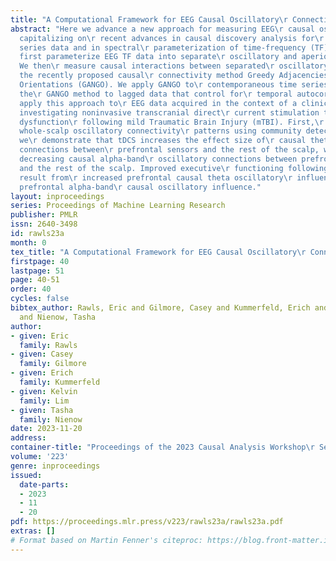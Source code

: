 ```yaml
---
title: "A Computational Framework for EEG Causal Oscillatory\r Connectivity"
abstract: "Here we advance a new approach for measuring EEG\r causal oscillatory connectivity,
  capitalizing on\r recent advances in causal discovery analysis for\r skewed time
  series data and in spectral\r parameterization of time-frequency (TF) data. We\r
  first parameterize EEG TF data into separate\r oscillatory and aperiodic components.
  We then\r measure causal interactions between separated\r oscillatory data with
  the recently proposed causal\r connectivity method Greedy Adjacencies and\r Non-Gaussian
  Orientations (GANGO). We apply GANGO to\r contemporaneous time series, then we extend
  the\r GANGO method to lagged data that control for\r temporal autocorrelation. We
  apply this approach to\r EEG data acquired in the context of a clinical trial\r
  investigating noninvasive transcranial direct\r current stimulation to treat executive
  dysfunction\r following mild Traumatic Brain Injury (mTBI). First,\r we analyze
  whole-scalp oscillatory connectivity\r patterns using community detection. Then
  we\r demonstrate that tDCS increases the effect size of\r causal theta-band oscillatory
  connections between\r prefrontal sensors and the rest of the scalp, while\r simultaneously
  decreasing causal alpha-band\r oscillatory connections between prefrontal sensors\r
  and the rest of the scalp. Improved executive\r functioning following tDCS could
  result from\r increased prefrontal causal theta oscillatory\r influence, and decreased
  prefrontal alpha-band\r causal oscillatory influence."
layout: inproceedings
series: Proceedings of Machine Learning Research
publisher: PMLR
issn: 2640-3498
id: rawls23a
month: 0
tex_title: "A Computational Framework for EEG Causal Oscillatory\r Connectivity"
firstpage: 40
lastpage: 51
page: 40-51
order: 40
cycles: false
bibtex_author: Rawls, Eric and Gilmore, Casey and Kummerfeld, Erich and Lim, Kelvin
  and Nienow, Tasha
author:
- given: Eric
  family: Rawls
- given: Casey
  family: Gilmore
- given: Erich
  family: Kummerfeld
- given: Kelvin
  family: Lim
- given: Tasha
  family: Nienow
date: 2023-11-20
address:
container-title: "Proceedings of the 2023 Causal Analysis Workshop\r Series"
volume: '223'
genre: inproceedings
issued:
  date-parts:
  - 2023
  - 11
  - 20
pdf: https://proceedings.mlr.press/v223/rawls23a/rawls23a.pdf
extras: []
# Format based on Martin Fenner's citeproc: https://blog.front-matter.io/posts/citeproc-yaml-for-bibliographies/
---
```

